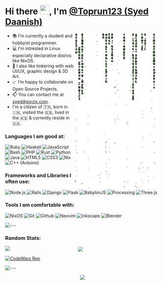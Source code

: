 # Hi there <img src="https://raw.githubusercontent.com/iampavangandhi/iampavangandhi/master/gifs/Hi.gif" height="30px" width="30px">, I'm [@Toprun123 (Syed Daanish)](https://sixzix.com)

<img align="right" height="510" src="./src/cmatrix.gif">

- 📚 I’m currently a student and hobbyist programmer.
- 💻 I'm intrested in Linux especially declarative distros like NixOS.
- 🎨 I also like tinkering with web UI/UX, graphic design & 3D Art.
- 📈 I’m happy to collaborate on Open Source Projects.
- 📫 You can contact me at [syed@sixzix.com](mailto:syed@sixzix.com).
- I'm a citizen of 🇹🇷, born in 🇮🇳, visited the 🇬🇧, lived in the 🇦🇪 & currently reside in 🇸🇦.

### Languages I am good at:
![Ruby](https://img.shields.io/badge/Ruby-E10531?style=for-the-badge&logo=ruby&logoColor=white) ![Haskell](https://img.shields.io/badge/Haskell-A020F0?style=for-the-badge&logo=haskell&logoColor=white) ![JavaScript](https://img.shields.io/badge/JavaScript-F7DF1E?style=for-the-badge&logo=javascript&logoColor=black) ![Bash](https://img.shields.io/badge/Bash-121011?style=for-the-badge&logo=gnu-bash&logoColor=white) ![PHP](https://img.shields.io/badge/PHP-777BB4?style=for-the-badge&logo=php&logoColor=white) ![Rust](https://img.shields.io/badge/rust-f74c00?style=for-the-badge&logo=rust&logoColor=white) ![Python](https://img.shields.io/badge/Python-3776AB?style=for-the-badge&logo=python&logoColor=white) ![Java](https://img.shields.io/badge/Java-ED8B00?style=for-the-badge&logo=openjdk&logoColor=white) ![HTML5](https://img.shields.io/badge/HTML5-E34F26?style=for-the-badge&logo=html5&logoColor=white) ![CSS3](https://img.shields.io/badge/CSS3-1572B6?style=for-the-badge&logo=css3&logoColor=white) ![Nix](https://img.shields.io/badge/Nix-CF9FFF?style=for-the-badge&logo=nixos&logoColor=black) ![C++ (Arduino)](https://img.shields.io/badge/C++%20(Arduino)-96D9D9?style=for-the-badge&logo=cplusplus&logoColor=black)

### Frameworks and Libraries I often use:
![Node.js](https://img.shields.io/badge/Node.js-43853D?style=for-the-badge&logo=node.js&logoColor=white) ![Rails](https://img.shields.io/badge/Rails-cc0000?style=for-the-badge&logo=ruby-on-rails&logoColor=white) ![Django](https://img.shields.io/badge/Django-103e2e?style=for-the-badge&logo=django&logoColor=white) ![Flask](https://img.shields.io/badge/Flask-000000?style=for-the-badge&logo=flask&logoColor=white) ![BabylonJS](https://img.shields.io/badge/BabylonJS-BB464B?style=for-the-badge&logo=babylondotjs&logoColor=white) ![Processing](https://img.shields.io/badge/Processing-006699?style=for-the-badge&logo=processingfoundation&logoColor=white) ![Three.js](https://img.shields.io/badge/Three.js-222222?style=for-the-badge&logo=threedotjs&logoColor=white)

### Tools I am comfortable with:
![NixOS](https://img.shields.io/badge/NixOS-CF9FFF?style=for-the-badge&logo=nixos&logoColor=black) ![Git](https://img.shields.io/badge/Git-F05032?style=for-the-badge&logo=git&logoColor=white) ![Github](https://img.shields.io/badge/GitHub-100000?style=for-the-badge&logo=github&logoColor=white) ![Neovim](https://img.shields.io/badge/Neovim-43853D?style=for-the-badge&logo=neovim&logoColor=white) ![Inkscape](https://img.shields.io/badge/Inkscape-222222?style=for-the-badge&logo=inkscape) ![Blender](https://img.shields.io/badge/Blender-E87D0D?style=for-the-badge&logo=blender&logoColor=white)

![---](https://raw.githubusercontent.com/andreasbm/readme/master/assets/lines/colored.png)
### Random Stats:
<img align="left" width="47%" src="https://github-readme-stats.vercel.app/api/top-langs/?username=Toprun123&langs_count=8&layout=compact&theme=radical&update=1">
<img align="center" width="47%" src="https://github-readme-stats.vercel.app/api?username=Toprun123&include_all_commits=true&count_private=true&show_icons=true&line_height=20&theme=radical">
<br>

[![CodeWars Rep](https://www.codewars.com/users/Chaotic_AUR/badges/large)](https://www.codewars.com/users/Chaotic_AUR)
<br>

![---](https://raw.githubusercontent.com/andreasbm/readme/master/assets/lines/colored.png)
<br>
<p align="center">
<a href="https://holopin.io/@Toprun123"><img height="250px" src="https://holopin.me/toprun123"></a>
</p>
